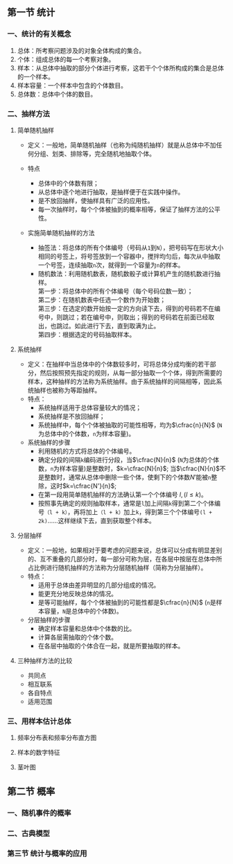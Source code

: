 ## 第一节 统计

### 一、统计的有关概念  

1. 总体：所考察问题涉及的对象全体构成的集合。
2. 个体：组成总体的每一个考察对象。
3. 样本：从总体中抽取的部分个体进行考察，这若干个个体所构成的集合是总体的一个样本。
4. 样本容量：一个样本中包含的个体数目。
5. 总体数：总体中个体的数目。

### 二、抽样方法

1. 简单随机抽样   
    - 定义：一般地，简单随机抽样（也称为纯随机抽样）就是从总体中不加任何分组、划类、排除等，完全随机地抽取个体。

    - 特点
        - 总体中的个体数有限；
        - 从总体中逐个地进行抽取，是抽样便于在实践中操作。
        - 是不放回抽样，使抽样具有广泛的应用性。
        - 每一次抽样时，每个个体被抽到的概率相等，保证了抽样方法的公平性。

    - 实施简单随机抽样的方法
        - 抽签法：将总体的所有个体编号（号码从`1`到`N`），把号码写在形状大小相同的号签上，将号签放到一个容器中，搅拌均匀后，每次从中抽取一个号签，连续抽取`n`次，就得到一个容量为`n`的样本。   
        - 随机数法：利用随机数表，随机数骰子或计算机产生的随机数进行抽样。   
        第一步：将总体中的所有个体编号（每个号码位数一致）；   
        第二步：在随机数表中任选一个数作为开始数；   
        第三步：在选定的数开始按一定的方向读下去，得到的号码若不在编号中，则跳过；若在编号中，则取出；得到的号码若在前面已经取出，也跳过。如此进行下去，直到取满为止。   
        第四步：根据选定的号码抽取样本。   

2. 系统抽样    
    - 定义：在抽样中当总体中的个体数较多时，可将总体分成均衡的若干部分，然后按照预先指定的规则，从每一部分抽取一个个体，得到所需要的样本，这种抽样的方法称为系统抽样。由于系统抽样的间隔相等，因此系统抽样也被称为等距抽样。       
    - 特点：   
        - 系统抽样适用于总体容量较大的情况；   
        - 系统抽样是不放回抽样；    
        - 系统抽样中，每个个体被抽取的可能性相等，均为$\cfrac{n}{N}$ (`N`为总体中的个体数，`n`为样本容量)。    
    - 系统抽样的步骤
        - 利用随机的方式将总体的个体编号。    
        - 确定分段的间隔`k`编码进行分段，当$\cfrac{N}{n}$ (`N`为总体的个体数，`n`为样本容量)是整数时，$k=\cfrac{N}{n}$; 当$\cfrac{N}{n}$不是整数时，通常从总体中删除一些个体，使剩下的个体数$N'$能被`n`整除，这时$k=\cfrac{N'}{n}$;   
        - 在第一段用简单随机抽样的方法确认第一个个体编号 $l, (l \le k)$。    
        - 按照事先确定的规则抽取样本，通常是`l`加上间隔`k`得到第二个个体编号`（l + k）`，再将加上`（l + k）`加上`k`，得到第三个个体编号`(l + 2k)`......这样继续下去，直到获取整个样本。   

3. 分层抽样      
    - 定义：一般地，如果相对于要考虑的问题来说，总体可以分成有明显差别的、互不重叠的几部分时，每一部分可称为层，在各层中按层在总体中所占比例进行随机抽样的方法称为分层随机抽样（简称为分层抽样）。    
    - 特点：    
        - 适用于总体由差异明显的几部分组成的情况。    
        - 能更充分地反映总体的情况。   
        - 是等可能抽样，每个个体被抽到的可能性都是$\cfrac{n}{N}$ (`n`是样本容量，`N`是总体中的个体数)。
    - 分层抽样的步骤     
        - 确定样本容量和总体中个体数的比。    
        - 计算各层需抽取的个体个数。   
        - 在各层中抽取的个体合在一起，就是所要抽取的样本。      

4. 三种抽样方法的比较     
    - 共同点    
    - 相互联系    
    - 各自特点    
    - 适用范围   

### 三、用样本估计总体  

1. 频率分布表和频率分布直方图    

2. 样本的数字特征    

3. 茎叶图    


## 第二节 概率

### 一、随机事件的概率

### 二、古典模型


### 第三节 统计与概率的应用

